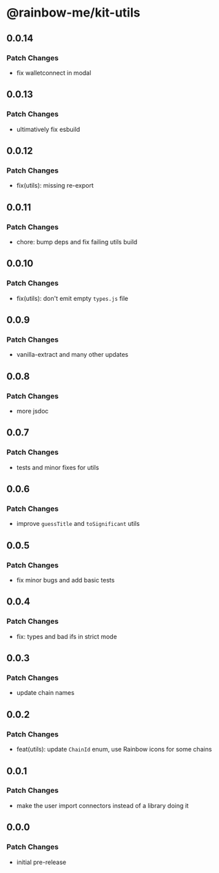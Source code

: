 # @rainbow-me/kit-utils

## 0.0.14

### Patch Changes

- fix walletconnect in modal

## 0.0.13

### Patch Changes

- ultimatively fix esbuild

## 0.0.12

### Patch Changes

- fix(utils): missing re-export

## 0.0.11

### Patch Changes

- chore: bump deps and fix failing utils build

## 0.0.10

### Patch Changes

- fix(utils): don't emit empty `types.js` file

## 0.0.9

### Patch Changes

- vanilla-extract and many other updates

## 0.0.8

### Patch Changes

- more jsdoc

## 0.0.7

### Patch Changes

- tests and minor fixes for utils

## 0.0.6

### Patch Changes

- improve `guessTitle` and `toSignificant` utils

## 0.0.5

### Patch Changes

- fix minor bugs and add basic tests

## 0.0.4

### Patch Changes

- fix: types and bad ifs in strict mode

## 0.0.3

### Patch Changes

- update chain names

## 0.0.2

### Patch Changes

- feat(utils): update `ChainId` enum, use Rainbow icons for some chains

## 0.0.1

### Patch Changes

- make the user import connectors instead of a library doing it

## 0.0.0

### Patch Changes

- initial pre-release
